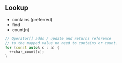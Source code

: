 ## Lookup

* contains (preferred)
* find
* count(n)

```c++
// Operator[] adds / update and returns reference
// to the mapped value no need to contains or count.
for (const auto& c : a) {
  ++char_count[c];
}
```
